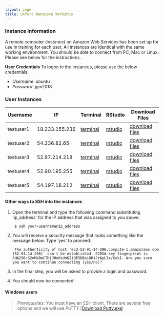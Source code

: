 ```yaml
---
layout: page
title: Oxford Nanopore Workshop
---
```


### Instance Information 

A remote computer (instance) on Amazon Web Services has been set up for use in training for each user. All instances are identical with the same working environment. You should be able to connect from PC, Mac or Linux. Please see below for the instructions.

**User Credentials**
To logon to the instances, please use the below credentials. 

- *Username*: ubuntu
- *Password*: jgm2018

### User Instances

Username   |  IP              |  Terminal                                                                       |  RStudio                                                           |  Download Files
-----------|------------------|---------------------------------------------------------------------------------|--------------------------------------------------------------------|--------------------------------------------------------------------
testuser1  |  18.233.155.236  |  <a href='http://18.233.155.236:8888/terminals/1' target='_blank'>terminal</a>  |  <a href='http://18.233.155.236:8787' target='_blank'>rstudio</a>  |  <a href='http://18.233.155.236' target='_blank'>download files</a>
testuser2  |  54.236.82.65    |  <a href='http://54.236.82.65:8888/terminals/1' target='_blank'>terminal</a>    |  <a href='http://54.236.82.65:8787' target='_blank'>rstudio</a>    |  <a href='http://54.236.82.65' target='_blank'>download files</a>
testuser3  |  52.87.214.218   |  <a href='http://52.87.214.218:8888/terminals/1' target='_blank'>terminal</a>   |  <a href='http://52.87.214.218:8787' target='_blank'>rstudio</a>   |  <a href='http://52.87.214.218' target='_blank'>download files</a>
testuser4  |  52.90.195.255   |  <a href='http://52.90.195.255:8888/terminals/1' target='_blank'>terminal</a>   |  <a href='http://52.90.195.255:8787' target='_blank'>rstudio</a>   |  <a href='http://52.90.195.255' target='_blank'>download files</a>
testuser5  |  54.197.18.212   |  <a href='http://54.197.18.212:8888/terminals/1' target='_blank'>terminal</a>   |  <a href='http://54.197.18.212:8787' target='_blank'>rstudio</a>   |  <a href='http://54.197.18.212' target='_blank'>download files</a>

#### Other ways to SSH into the instances

1. Open the terminal and type the following command substituting 'ip_address' for the IP address that was assigned to you above. 

        $ ssh your-username@ip_address

2. You will receive a security message that looks something like the message below. Type 'yes' to proceed.

        The authenticity of host 'ec2-52-91-14-206.compute-1.amazonaws.com (52.91.14.206)' can't be established. ECDSA key fingerprint is SHA256:S2mMV8mCThjJHm0sUmK2iOE5DBqs8HiJr6pL3x/XxkI. Are you sure you want to continue connecting (yes/no)?

3. In the final step, you will be asked to provide a login and password. 

4. You should now be connected!

#### **Windows users**

> *Prerequisites*: You must have an SSH client. There are several free options and we will use PuTTY [[Download Putty.exe](http://www.chiark.greenend.org.uk/~sgtatham/putty/download.html)]
